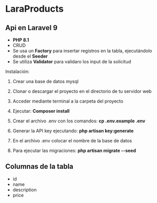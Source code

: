 # LaraProducts

## Api en Laravel 9

- <b>PHP 8.1 </b>
- CRUD
- Se usa un  <b>Factory</b> para insertar registros en la tabla, ejecutándolo desde el <b>Seeder</b>
- Se utiliza <b>Validator</b> para validaro los input de la solicitud

Instalación:

1) Crear una base de datos mysql

2) Clonar o descargar el proyecto en el directorio de tu servidor web

3) Acceder mediante terminal a la carpeta del proyecto

4) Ejecutar:  <b>Composer install</b>

5) Crear el archivo .env con los comandos: <b> cp .env.example .env</b>

6) Generar la API key ejecutando: <b> php artisan key:generate </b>

7) En el archivo .env colocar el nombre de la base de datos

8) Para ejecutar las migraciones: <b>php artisan migrate --seed</b>

## Columnas de la tabla
- id 
- name 
- description
- price

